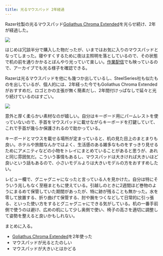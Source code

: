 ```yaml
---
title: 光るマウスパッド 2年経過
---
```

Razer社製の光るマウスパッド[Goliathus Chroma Extended](https://www.amazon.co.jp/dp/B07JJ4RG2T)を光らせ続け、2年が経過した。

![](https://lh3.googleusercontent.com/_mDRvux0_xzSOacaHTRobX1oGOxjrrPFRPiMOGFbQpWjj91B2QfyhGrDQeWl8QiYmswx9soCyTmu7wi_26owLFB6XFOJVhV2NrIJsoby3bb3QAggK2wJxDgVMTs_x96iHEpubDn6aZ7gfKbSZXjq0A6FH5yCuFm8mTfsJKk8Ug20YnAsS1z3syZ7)

はじめは冗談半分で購入した物だったが、いまではお気に入りのマウスパッドとなってしまった。寝やすくするために夜は主照明を落としているので、その状態で机の前を通りかかるとぼんやり光っていて楽しい。[作業配信](https://www.youtube.com/c/r7kamura)でも映っているので、アーカイブでも光る様子を確認できる。

Razerは光るマウスパッドを他にも幾つか出しているし、SteelSeries社も似たものを出しているが、個人的には、2年経った今でもGoliathus Chroma Extendedがおすすめだ。ロゴとかの主張が無く簡素だし、2年間付けっぱなしで延々と光り続けているのはすごい。

![](https://lh3.googleusercontent.com/CelKGv0y8-bA9Z0NAxTXSNEUWPbS3CHKBRcs4iaYcAyXmZE879uKbn72oQ8lLutD_K9baNazmsLLVNh_mq4rcY1xU47VOS3xzQ--IVE8QAHxlGnTPA7z2qS81rEN_m_Cipt2pxUE5Q8iqzlXT8fH8j8TAh-MjUfAjazbsA28s0PA7jFrM0a6NEpf)

意外と厚く柔らかい素材なのが嬉しい。自分はキーボード用にパームレストを使っていないので、手首をマウスパッドに載せながらキーボードを打鍵していて、これで手首が幾らか保護されるので助かっている。

キーボードとマウスを載せる場所が定まっていると、机の見た目上のまとまりも良い。ホテルや旅館なんかではよく、生活感のある雑多なものをすっきり見せるためにアメニティなどの小物をトレイにまとめていることがあると思うが、あれと同じ雰囲気だ。こういう事情もあるし、マウスパッドは大きければ大きいほど良いという話もあるので、小さいモデルよりは大きいモデルの方をおすすめしたい。

レビュー欄で、グニャグニャになったと言っている人を見かけた。自分は特にそういう兆しもなく至極まともに使えている。引越しのときに2週間ほど巻物のようにまるめて保管していた期間があったが、特に跡が残ることも無かった。水を零して放置する、折り曲げて保管する、肘や腕をつくなどして日常的に引っ張る、といった使い方をするとグニャグニャにできる気がしている。机の一番手前側で使うのは避け、広めの机にして少し奥側で使い、椅子の高さを適切に調整して姿勢を整えると良いかもしれない。

まとめに入る。

*   [Goliathus Chroma Extended](https://www.amazon.co.jp/dp/B07JJ4RG2T)を2年使った
*   マウスパッドが光るとたのしい
*   マウスパッドが大きいとはかどる
